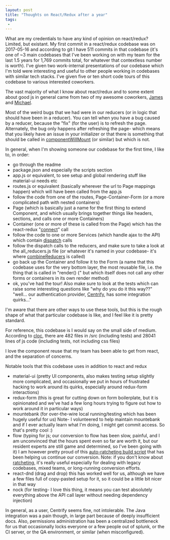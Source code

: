 ```yaml
---
layout: post
title: "Thoughts on React/Redux after a year"
tags:
 -
---
```


What are my credentials to have any kind of opinion on react/redux? Limited, but existant. My first commit in a react/redux codebase was on 2017-05-16 and according to git I have 511 commits in that codebase (it's one of ~3 main codebases that I've been working on with my team for the last 1.5 years for 1,769 commits total, for whatever that contextless number is worth). I've given two work-internal presentations of our codebase which I'm told were interesting and useful to other people working in codebases with similar tech stacks. I've given five or ten short code tours of this codebase to various interested coworkers.

The vast majority of what I know about react/redux and to some extent about good js in general came from two of my awesome coworkers, [James](https://github.com/oloo) and [Michael](https://www.linkedin.com/in/mslennon/).

Most of the weird bugs that we had were in our reducers (or in logic that should have been in a reducer). You can tell when you have a bug caused by a reducer, because the "fix" (for the user) is to refresh the page. Alternately, the bug only happens after refreshing the page- which means that you likely have an issue in your initializer or that there is something that should be called in [componentWillMount](https://reactjs.org/docs/react-component.html#componentwillmount) (or similar) but which is not.

In general, when I'm showing someone our codebase for the first time, I like to, in order:

* go through the readme
* package.json and especially the scripts section
* app.js or equivalent, to see setup and global rendering stuff like material-ui needs etc
* routes.js or equivalent (basically wherever the url to Page mappings happen) which will have been called from the app.js
* follow the code from one of the routes, Page-Container-Form (or a more complicated path with nested containers)
* Page (which is basically just a name for the first thing to extend Component, and which usually brings together things like headers, sections, and calls one or more Containers)
* Container (one or more of these is called from the Page) which has the react-redux "[connect](https://www.sohamkamani.com/blog/2017/03/31/react-redux-connect-explained/)" call
* follow the code to one or more Services (which handle ajax to the API) which contain [dispatch](https://redux.js.org/docs/api/Store.html#dispatch) calls
* follow the dispatch calls to the reducers, and make sure to take a look at the all_reducers.js file (or whatever it's named in your codebase- it's where [combineReducers](https://redux.js.org/docs/api/combineReducers.html) is called)
* go back up the Container and follow it to the Form (a name that this codebase uses for the very bottom layer, the most reusable file, i.e. the thing that is called in "render() {" but which itself does not call any other forms or containers in its own render method)
* ok, you've had the tour! Also make sure to look at the tests which can raise some interesting questions like "why do you do it this way??" "well... our authentication provider, [Centrify](https://www.centrify.com/), has some integration quirks..."

I'm aware that there are other ways to use these tools, but this is the rough shape of what that particular codebase is like, and I feel like it is pretty standard.

For reference, this codebase is I would say on the small side of medium. According to [cloc](https://github.com/AlDanial/cloc), there are 482 files in /src (including tests) and 28041 lines of js code (including tests, not including css files)

I love the component reuse that my team has been able to get from react, and the separation of concerns.

Notable tools that this codebase uses in addition to react and redux

* material-ui (pretty UI components, also makes testing setup slightly more complicated, and occasionally we put in hours of frustrated hacking to work around its quirks, especially around redux-form interactions)
* redux-form (this is great for cutting down on form boilerplate, but it is opinionated and we've had a few long hours trying to figure out how to work around it in particular ways)
* mountebank (for over-the-wire local running/testing which has been hugely useful for us) Note- I volunteered to help maintain mountebank and if I ever actually learn what I'm doing, I might get commit access. So that's pretty cool :)
* flow (typing for js; our conversion to flow has been slow, painful, and I am unconvinced that the hours spent even so far are worth it, but our resident experts are still game and determined, so I've been going with it) I am however pretty proud of this [auto-ratcheting build script](https://gist.github.com/compwron/704ab5b3154deece4d67e467c0f44a93) that has been helping us continue our conversion. Note: if you don't know about [ratcheting](http://robertgreiner.com/2012/01/continuous-code-improvement-using-ratcheting/), it's really useful especially for dealing with legacy codebases, mixed teams, or long-running conversion efforts.
* react-dnd (drag and drop) this has worked well for us, although we have a few files full of copy-pasted setup for it, so it could be a little bit nicer in that way
* nock (for testing- I love this thing, it means you can test absolutely everything above the API call layer without needing dependency injection)

In general, as a user, Centrify seems fine, not intolerable. The Java integration was a pain though, in large part because of deeply insufficient docs. Also, permissions administration has been a centralized bottleneck for us that occasionally locks everyone or a few people out of splunk, or the CI server, or the QA environment, or similar (when misconfigured).
